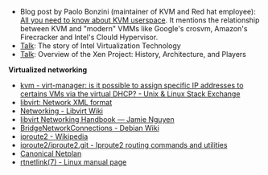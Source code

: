 
- Blog post by Paolo Bonzini (maintainer of KVM and Red hat employee): [All you need to know about KVM userspace](https://www.redhat.com/en/blog/all-you-need-know-about-kvm-userspace). It mentions the relationship between KVM and "modern" VMMs like Google's crosvm, Amazon's Firecracker and Intel's Clould Hypervisor.
- [Talk](https://www.youtube.com/watch?v=8Qj3uw06ZeI): The story of Intel Virtualization Technology
- [Talk](https://www.youtube.com/watch?v=--qKM3Qx4WU): Overview of the Xen Project: History, Architecture, and Players

**Virtualized networking**

- [kvm - virt-manager: is it possible to assign specific IP addresses to certains VMs via the virtual DHCP? - Unix & Linux Stack Exchange](https://unix.stackexchange.com/questions/174884/virt-manager-is-it-possible-to-assign-specific-ip-addresses-to-certains-vms-via)
- [libvirt: Network XML format](https://libvirt.org/formatnetwork.html#elementsAddress)
- [Networking - Libvirt Wiki](https://wiki.libvirt.org/page/Networking)
- [libvirt Networking Handbook — Jamie Nguyen](https://jamielinux.com/docs/libvirt-networking-handbook/)
- [BridgeNetworkConnections - Debian Wiki](https://wiki.debian.org/BridgeNetworkConnections)
- [iproute2 - Wikipedia](https://en.wikipedia.org/wiki/Iproute2)
- [iproute2/iproute2.git - Iproute2 routing commands and utilities](https://git.kernel.org/pub/scm/network/iproute2/iproute2.git/)
- [Canonical Netplan](https://netplan.io/)
- [rtnetlink(7) - Linux manual page](https://www.man7.org/linux/man-pages/man7/rtnetlink.7.html)